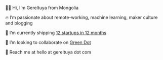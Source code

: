 👩‍🚀 Hi, I’m Gereltuya from Mongolia


🔥 I’m passionate about remote-working, machine learning, maker culture and blogging


🚀 I’m currently shipping [12 startups in 12 months](https://medium.com/humancondition/im-launching-12-startups-in-12-months-9f011d1d943b)


💚 I’m looking to collaborate on [Green Dot](https://greendot.vip/)


🤙 Reach me at hello at gereltuya dot com
